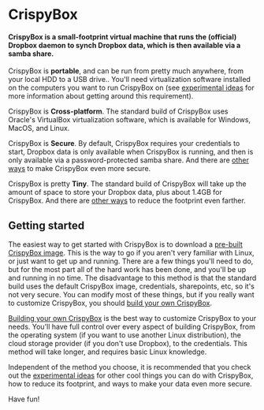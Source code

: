 # CrispyBox

#### CrispyBox is a small-footprint virtual machine that runs the (official) Dropbox daemon to synch Dropbox data, which is then available via a samba share.

CrispyBox is **portable**, and can be run from pretty much anywhere, from your local HDD to a USB drive.. You'll need virtualization software installed on the computers you want to run CrispyBox on (see [experimental ideas](https://github.com/APrettyCoolProgram/CrispyBox/blob/master/Experimental_ideas.md) for more information about getting around this requirement).

CrispyBox is **Cross-platform**. The standard build of CrispyBox uses Oracle's VirtualBox virtualization software, which is available for Windows, MacOS, and Linux.

CrispyBox is **Secure**. By default, CrispyBox requires your credentials to start, Dropbox data is only available when CrispyBox is running, and then is only available via a password-protected samba share. And there are [other ways](https://github.com/APrettyCoolProgram/CrispyBox/blob/master/Experimental_ideas.md) to make CrispyBox even more secure.

CrispyBox is pretty **Tiny**. The standard build of CrispyBox will take up the amount of space to store your Dropbox data, plus about 1.4GB for CrispyBox. And there are [other ways](https://github.com/APrettyCoolProgram/CrispyBox/blob/master/Experimental_ideas.md) to reduce the footprint even farther.

## Getting started
The easiest way to get started with CrispyBox is to download a [pre-built CrispyBox image](https://github.com/APrettyCoolProgram/CrispyBox/blob/master/Get_pre-built.md). This is the way to go if you aren't very familiar with Linux, or just want to get up and running. There are a few things you'll need to do, but for the most part all of the hard work has been done, and you'll be up and running in no time. The disadvantage to this method is that the standard build uses the default CrispyBox image, credentials, sharepoints, etc, so it's not very secure. You can modify most of these things, but if you really want to customize CrispyBox, you should [build your own CrispyBox](https://github.com/APrettyCoolProgram/CrispyBox/blob/master/Build_your_own_CrispyBox.md).

[Building your own CrispyBox](https://github.com/APrettyCoolProgram/CrispyBox/blob/master/Build_your_own_CrispyBox.md) is the best way to customize CrispyBox to your needs. You'll have full control over every aspect of building CrispyBox, from the operating system (if you want to use another Linux distribution), the cloud storage provider (if you don't use Dropbox), to the credentials. This method will take longer, and requires basic Linux knowledge.

Independent of the method you choose, it is recommended that you check out the [experimental ideas](https://github.com/APrettyCoolProgram/CrispyBox/blob/master/Experimental_ideas.md) for other cool things you can do with CrispyBox, how to reduce its footprint, and ways to make your data even more secure.

Have fun!
